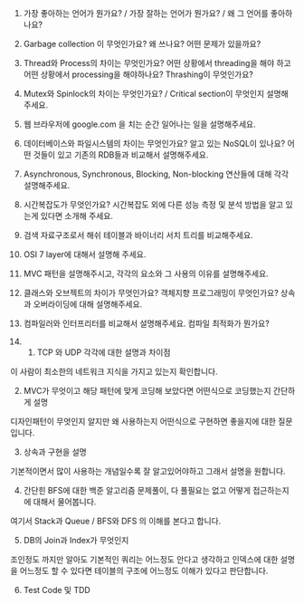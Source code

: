 1. 가장 좋아하는 언어가 뭔가요? / 가장 잘하는 언어가 뭔가요? / 왜 그 언어를 좋아하나요?

2. Garbage collection 이 무엇인가요? 왜 쓰나요? 어떤 문제가 있을까요?

3. Thread와 Process의 차이는 무엇인가요? 어떤 상황에서 threading을 해야 하고 어떤 상황에서 processing을 해야하나요? Thrashing이 무엇인가요?

4. Mutex와 Spinlock의 차이는 무엇인가요? / Critical section이 무엇인지 설명해주세요.

5. 웹 브라우저에 google.com  을 치는 순간 일어나는 일을 설명해주세요.

6. 데이터베이스와 파일시스템의 차이는 무엇인가요? 알고 있는 NoSQL이 있나요? 어떤 것들이 있고 기존의 RDB들과 비교해서 설명해주세요. 

7. Asynchronous, Synchronous, Blocking, Non-blocking 연산들에 대해 각각 설명해주세요.

8. 시간복잡도가 무엇인가요? 시간복잡도 외에 다른 성능 측정 및 분석 방법을 알고 있는게 있다면 소개해 주세요.

9. 검색 자료구조로서 해쉬 테이블과 바이너리 서치 트리를 비교해주세요.

10. OSI 7 layer에 대해서 설명해 주세요.

11. MVC 패턴을 설명해주시고, 각각의 요소와 그 사용의 이유를 설명해주세요.

12. 클래스와 오브젝트의 차이가 무엇인가요? 객체지향 프로그래밍이 무엇인가요? 상속과 오버라이딩에 대해 설명해주세요.

13. 컴파일러와 인터프리터를 비교해서 설명해주세요. 컴파일 최적화가 뭔가요?

15. 1. TCP 와 UDP 각각에 대한 설명과 차이점

이 사람이 최소한의 네트워크 지식을 가지고 있는지 확인합니다.

2. MVC가 무엇이고 해당 패턴에 맞게 코딩해 보았다면 어떤식으로 코딩했는지 간단하게 설명

디자인패턴이 무엇인지 알지만 왜 사용하는지 어떤식으로 구현하면 좋을지에 대한 질문입니다.

3. 상속과 구현을 설명

기본적이면서 많이 사용하는 개념일수록 잘 알고있어야하고 그래서 설명을 원합니다.

4. 간단힌 BFS에 대한 백준 알고리즘 문제풀이, 다 풀필요는 없고 어떻게 접근하는지에 대해서 물어봅니다.

여기서 Stack과 Queue / BFS와 DFS 의 이해를 본다고 합니다.

5. DB의 Join과 Index가 무엇인지

조인정도 까지만 알아도 기본적인 쿼리는 어느정도 안다고 생각하고 인덱스에 대한 설명을 어느정도 할 수 있다면 테이블의 구조에 어느정도 이해가 있다고 판단합니다.

6. Test Code 및 TDD
